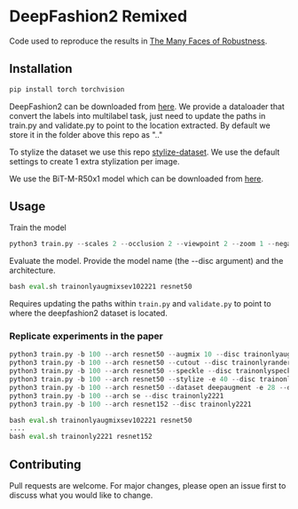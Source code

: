 # DeepFashion2 Remixed

Code used to reproduce the results in [The Many Faces of Robustness](arxiv.com).

## Installation

```bash
pip install torch torchvision
```

DeepFashion2 can be downloaded from [here](https://github.com/switchablenorms/DeepFashion2). We provide a dataloader that convert the labels into multilabel task, just need to update the paths in train.py and validate.py to point to the location extracted. By default we store it in the folder above this repo as ".."

To stylize the dataset we use this repo [stylize-dataset](https://github.com/bethgelab/stylize-datasets).  We use the default settings to create 1 extra stylization per image.

We use the BiT-M-R50x1 model which can be downloaded from [here](https://github.com/google-research/big_transfer).

## Usage

Train the model

```python
python3 train.py --scales 2 --occlusion 2 --viewpoint 2 --zoom 1 --negate 0 0 0 0 -b 100 --arch resnet50 --augmix 10 --disc trainonlyaugmixsev102221
```

Evaluate the model. Provide the model name (the --disc argument) and the architecture.

```python
bash eval.sh trainonlyaugmixsev102221 resnet50
```

Requires updating the paths within `train.py` and `validate.py` to point to where the deepfashion2 dataset is located.


### Replicate experiments in the paper

```python
python3 train.py -b 100 --arch resnet50 --augmix 10 --disc trainonlyaugmixsev102221
python3 train.py -b 100 --arch resnet50 --cutout --disc trainonlyranderasure2221
python3 train.py -b 100 --arch resnet50 --speckle --disc trainonlyspeckle2221
python3 train.py -b 100 --arch resnet50 --stylize -e 40 --disc trainonlystylize2221
python3 train.py -b 100 --arch resnet50 --dataset deepaugment -e 28 --disc trainonlydeepaugment2221
python3 train.py -b 100 --arch se --disc trainonly2221
python3 train.py -b 100 --arch resnet152 --disc trainonly2221

bash eval.sh trainonlyaugmixsev102221 resnet50
....
bash eval.sh trainonly2221 resnet152
```


## Contributing
Pull requests are welcome. For major changes, please open an issue first to discuss what you would like to change.
